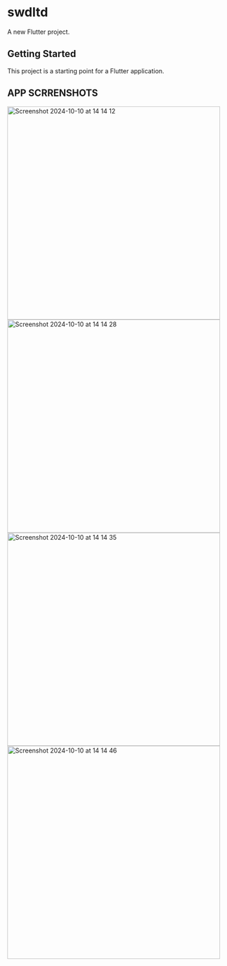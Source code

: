 # swdltd

A new Flutter project.

## Getting Started

This project is a starting point for a Flutter application.


## APP SCRRENSHOTS

<img width="484" alt="Screenshot 2024-10-10 at 14 14 12" src="https://github.com/user-attachments/assets/8d765c0e-3a71-43d2-b49d-caa76f6e66d7">

<img width="484" alt="Screenshot 2024-10-10 at 14 14 28" src="https://github.com/user-attachments/assets/53ba9ce9-f805-4c98-9637-29025b33ecf8">

<img width="484" alt="Screenshot 2024-10-10 at 14 14 35" src="https://github.com/user-attachments/assets/972aaa27-ffd1-481f-981a-dbc1ea65c0dc">

<img width="484" alt="Screenshot 2024-10-10 at 14 14 46" src="https://github.com/user-attachments/assets/0f26e0bc-0fed-4528-893c-c060b87d5b65">

